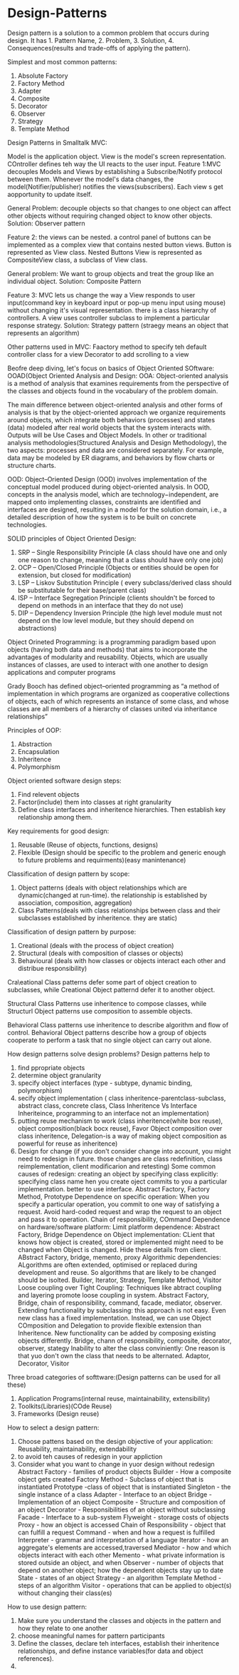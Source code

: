 # Design-Patterns
Design pattern is a solution to a common problem that occurs during design. It has 1. Pattern Name, 2. Problem, 3. Solution, 4. Consequences(results and trade-offs of applying the pattern).

Simplest and most common patterns:
1. Absolute Factory 
2. Factory Method
3. Adapter
4. Composite
5. Decorator
6. Observer
7. Strategy
8. Template Method

Design Patterns in Smalltalk MVC:

Model is the application object. View is the model's screen representation. COntroller defines teh way the UI reacts to the user input. Feature 1:MVC decouples Models and Views by establishing a Subscribe/Notify protocol between them. Whenever the model's data changes, the model(Notifier/publisher) notifies the views(subscribers). Each view s get aopportunity to update itself. 

General Problem: decouple objects so that changes to one object can affect other objects without requiring changed object to know other objects. Solution: Observer pattern

Feature 2: the views can be nested. a control panel of buttons can be implemented as a complex view that contains nested button views. Button is represented as View class. Nested Buttons View is represented as CompositeView class, a subclass of View class.

General problem: We want to group objects and treat the group like an individual object. Solution: Composite Pattern 

Feature 3: MVC lets us change the way a View responds to user input(command key in keyboard input or pop-up menu input using mouse) without changing it's visual representation. there is a class hierarchy of controllers. A view uses controller subclass to implement a particular response strategy. Solution: Strategy pattern (straegy means an object that represents an algorithm)

Other patterns used in MVC:
Faactory method to specify teh default controller class for a view
Decorator to add scrolling to a view

Beofre deep diving, let's focus on basics of Object Oriented SOftware:
OOAD(Object Oriented Analysis and Design:
OOA: Object-oriented analysis is a method of analysis that examines requirements from the perspective of the classes and objects found in the vocabulary of the problem domain.

The main difference between object-oriented analysis and other forms of analysis is that by the object-oriented approach we organize requirements around objects, which integrate both behaviors (processes) and states (data) modeled after real world objects that the system interacts with. Outputs will be Use Cases and Object Models. In other or traditional analysis methodologies(Structured Analysis and Design Methodology), the two aspects: processes and data are considered separately. For example, data may be modeled by ER diagrams, and behaviors by flow charts or structure charts.

OOD: Object–Oriented Design (OOD) involves implementation of the conceptual model produced during object-oriented analysis. In OOD, concepts in the analysis model, which are technology−independent, are mapped onto implementing classes, constraints are identified and interfaces are designed, resulting in a model for the solution domain, i.e., a detailed description of how the system is to be built on concrete technologies.

SOLID principles of Object Oriented Design:
1. SRP – Single Responsibility Principle (A class should have one and only one reason to change, meaning that a class should have only one job)
2. OCP – Open/Closed Principle (Objects or entities should be open for extension, but closed for modification)
3. LSP – Liskov Substitution Principle ( every subclass/derived class should be substitutable for their base/parent class)
4. ISP – Interface Segregation Principle (clients shouldn't be forced to depend on methods in an interface that they do not use)
5. DIP – Dependency Inversion Principle (the high level module must not depend on the low level module, but they should depend on abstractions)

Object Orineted Programming: is a programming paradigm based upon objects (having both data and methods) that aims to incorporate the advantages of modularity and reusability. Objects, which are usually instances of classes, are used to interact with one another to design applications and computer programs

Grady Booch has defined object–oriented programming as “a method of implementation in which programs are organized as cooperative collections of objects, each of which represents an instance of some class, and whose classes are all members of a hierarchy of classes united via inheritance relationships”

Principles of OOP:
1. Abstraction
2. Encapsulation
3. Inheritence
4. Polymorphism


Object oriented software design steps:
1. Find relevent objects
2. Factor(include) them into classes at right granularity
3. Define class interfaces and inheritence hierarchies. Then establish key relationship among them.

Key requirements for good design:
1. Reusable (Reuse of objects, functions, designs)
2. Flexible (Design should be specific to the problem and generic enough to future problems and requirments)(easy manintenance)

Classification of design pattern by scope:
1. Object patterns (deals with object relationships which are dynamic(changed at run-time). the relationship is established by association, composition, aggregation)
2. Class Patterns(deals with class relationships between class and their subclasses established by inheritence. they are static)

Classification of design pattern by purpose:
1. Creational (deals with the process of object creation)
2. Structural (deals with composition of classes or objects)
3. Behavioural (deals with how classes or objects interact each other and distribue responsibility)

Cra\eational Class patterns defer some part of object creation to subclasses, while Creational Object patternd defer it to another object.

Structural Class Patterns use inheritence to compose classes, while Structurl Object patterns use composition to assemble objects.

Behavioral Class patterns use inheritence to describe algorithm and flow of control. Behavioral Object patterns describe how a group  of objects cooperate to perform a task that no single object can carry out alone.

How design patterns solve design problems?
Design patterns help to 
1. find ppropriate objects
2. determine object granularity
3. specify object interfaces (type - subtype, dynamic binding, polymorphism)
4. secify object implementation ( class inheritence-parentclass-subclass, abstract class, concrete class, Class Inheritence Vs Interface Inheriteince, programming to an interface not an implementation)
5. putting reuse mechanism to work (class inheritence(white box reuse), object composition(black bocx reuse), Favor Object composition over class inheritence, Delegation-is a way of making object composition as powerful for reuse as inheritence)
6. Design for change (if you don't consider change into account, you might need to redesign in future. those changes are class redefinition, class reimplementation, client modificarion and retesting)
  Some common causes of redesign:
    creating an object by specifying class explicitly: specifying class name hen you create oject commits to you a particular implementation. better to use interface. Abstract Factory, Factory Method, Prototype
    Dependence on specific operation: When you specify a particular operation, you commit to one way of satisfying a request. Avoid hard-coded request and wrap the request to an object and pass it to operation. Chain of responsibility, COmmand
  Dependence on hardware/software platform: Limit platform dependence: Abstract Factory, Bridge
  Dependence on Object implementation: CLient that knows how object is created, stored or implemented might need to be changed when Object is changed. Hide these details from client. ABstract Factory, bridge, memento, proxy
  Algorithmic dependencies: ALgorithms are often extended, optimised or replaced during development and reuse. So algorithms that are likely to be changed should be isolted. Builder, Iterator, Strategy, Template Method, Visitor
  Loose coupling over Tight Coupling: Techniques like abtract coupling and layering promote loose coupling in system. Abstract Factory, Bridge, chain of responsibility, command, facade, mediator, observer.
  Extending functionality by subclassing: this approach is not easy. Even new class has a fixed implementation. Instead, we can use Object COmposition and Delegation to provide flexible extension than Inheritence. New functionality can be added by composing existing objects differently. Bridge, chann of responsibility, composite, decorator, observer, stategy
  Inability to alter the class conviniently: One reason is that yuo don't own the class that needs to be alternated. Adaptor, Decorator, Visitor
  
Three broad categories of softtware:(Design patterns can be used for all these)
1. Application Programs(internal reuse, maintainability, extensibility)
2. Toolkits(Libraries)(COde Reuse)
3. Frameworks (Design reuse)

How to select a design pattern:
1. Choose pattens based on the design objective of your application: Reusability, maintainability, extendability
2. to avoid teh causes of redesign in your appliction
3. Consider what you want to change in yuor design without redesign
    Abstract Factory - families of product objects
    Builder - How a composite object gets created
    Factory Method - Subclass of object that is instantiated
    Prototype -class of object that is instantiated
    Singleton - the single instance of a class
    Adapter - Interface to an object
    Bridge - Implementation of an object
    Composite - Structure and composition of an object
    Decorator - Responsibilities of an object without subclassing
    Facade - Interface to a sub-system
    Flyweight - storage costs of objects
    Proxy - how an object is accessed
    Chain of Responsibility - object that can fulfill a request
    Command - when and how a request is fulfilled
    Interpreter - grammar and interpretation of a language
    Iterator - how an aggregate's elements are accessed,traversed
    Mediator - how and which objects interact with each other
    Memento - what private information is stored outside an object, and when
    Observer - number of objects that depend on another object; how the dependent objects stay up to date
    State - states of an object
    Strategy - an algorithm
    Template Method - steps of an algorithm
    Visitor - operations that can be applied to object(s) without changing their class(es)

    

How to use design pattern:
1.  Make sure you understand the classes and objects in the pattern and how they relate to one another
2. choose meaningful names for pattern participants
3. Define the classes, declare teh interfaces, establish their inheritence relationships, and define instance variables(for data and object references).
4. 






